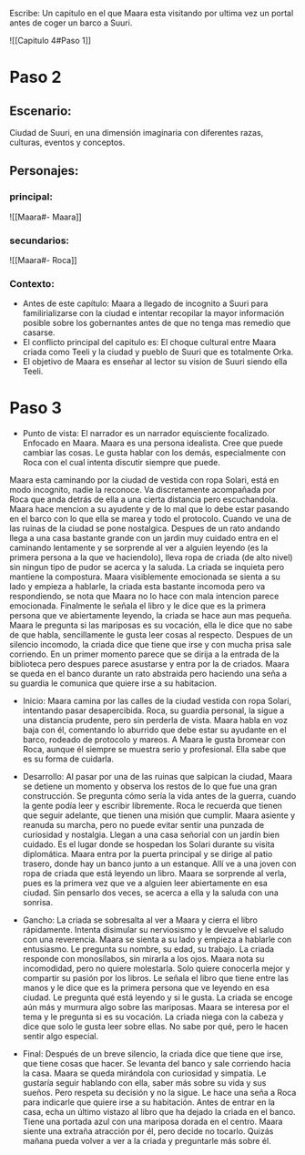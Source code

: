 Escribe:
Un capitulo en el que Maara esta visitando por ultima vez un portal antes de coger un barco a Suuri.

![[Capitulo 4#Paso 1]]

# Paso 2

## Escenario: 
Ciudad de Suuri, en una dimensión imaginaria con diferentes razas, culturas, eventos y conceptos.

## Personajes:
### principal:
![[Maara#- Maara]]
### secundarios:
![[Maara#- Roca]]

### Contexto:
-   Antes de este capítulo:  Maara a llegado de incognito a Suuri para familirializarse con la ciudad e intentar recopilar la mayor información posible sobre los gobernantes antes de que no tenga mas remedio que casarse.
-   El conflicto principal del capitulo es: El choque cultural entre Maara criada como Teeli y la ciudad y pueblo de Suuri que es totalmente Orka.
-   El objetivo de Maara es enseñar al lector su vision de Suuri siendo ella Teeli.

# Paso 3

 - Punto de vista: El narrador es un narrador equisciente focalizado. Enfocado en Maara. Maara es una persona idealista. Cree que puede cambiar las cosas. Le gusta hablar con los demás, especialmente con Roca con el cual intenta discutir siempre que puede.

Maara esta caminando por la ciudad de vestida con ropa Solari, está en modo incognito, nadie la reconoce. Va discretamente acompañada por Roca que anda detrás de ella a una cierta distancia pero escuchandola. Maara hace mencion a su ayudente y de lo mal que lo debe estar pasando en el barco con lo que ella se marea y todo el protocolo. Cuando ve una de las ruinas de la ciudad se pone nostalgica. Despues de un rato andando llega a una casa bastante grande con un jardin muy cuidado entra en el caminando lentamente y se sorprende al ver a alguien leyendo (es la primera persona a la que ve haciendolo), lleva ropa de criada (de alto nivel) sin ningun tipo de pudor se acerca y la saluda. La criada se inquieta pero mantiene la compostura. Maara visiblemente emocionada se sienta a su lado y empieza a hablarle, la criada esta bastante incomoda pero va respondiendo, se nota que Maara no lo hace con mala intencion parece emocionada. Finalmente le señala el libro y le dice que es la primera persona que ve abiertamente leyendo, la criada se hace aun mas pequeña. Maara le pregunta si las mariposas es su vocación, ella le dice que no sabe de que habla, sencillamente le gusta leer cosas al respecto. Despues de un silencio incomodo, la criada dice que tiene que irse y con mucha prisa sale corriendo. En un primer momento parece que se dirija a la entrada de la biblioteca pero despues parece asustarse y entra por la de criados. Maara se queda en el banco durante un rato abstraida pero haciendo una seña a su guardia le comunica que quiere irse a su habitacion.

- Inicio: Maara camina por las calles de la ciudad vestida con ropa Solari, intentando pasar desapercibida. Roca, su guardia personal, la sigue a una distancia prudente, pero sin perderla de vista. Maara habla en voz baja con él, comentando lo aburrido que debe estar su ayudante en el barco, rodeado de protocolo y mareos. A Maara le gusta bromear con Roca, aunque él siempre se muestra serio y profesional. Ella sabe que es su forma de cuidarla.

- Desarrollo: Al pasar por una de las ruinas que salpican la ciudad, Maara se detiene un momento y observa los restos de lo que fue una gran construcción. Se pregunta cómo sería la vida antes de la guerra, cuando la gente podía leer y escribir libremente. Roca le recuerda que tienen que seguir adelante, que tienen una misión que cumplir. Maara asiente y reanuda su marcha, pero no puede evitar sentir una punzada de curiosidad y nostalgia. Llegan a una casa señorial con un jardín bien cuidado. Es el lugar donde se hospedan los Solari durante su visita diplomática. Maara entra por la puerta principal y se dirige al patio trasero, donde hay un banco junto a un estanque. Allí ve a una joven con ropa de criada que está leyendo un libro. Maara se sorprende al verla, pues es la primera vez que ve a alguien leer abiertamente en esa ciudad. Sin pensarlo dos veces, se acerca a ella y la saluda con una sonrisa.

- Gancho: La criada se sobresalta al ver a Maara y cierra el libro rápidamente. Intenta disimular su nerviosismo y le devuelve el saludo con una reverencia. Maara se sienta a su lado y empieza a hablarle con entusiasmo. Le pregunta su nombre, su edad, su trabajo. La criada responde con monosílabos, sin mirarla a los ojos. Maara nota su incomodidad, pero no quiere molestarla. Solo quiere conocerla mejor y compartir su pasión por los libros. Le señala el libro que tiene entre las manos y le dice que es la primera persona que ve leyendo en esa ciudad. Le pregunta qué está leyendo y si le gusta. La criada se encoge aún más y murmura algo sobre las mariposas. Maara se interesa por el tema y le pregunta si es su vocación. La criada niega con la cabeza y dice que solo le gusta leer sobre ellas. No sabe por qué, pero le hacen sentir algo especial.

- Final: Después de un breve silencio, la criada dice que tiene que irse, que tiene cosas que hacer. Se levanta del banco y sale corriendo hacia la casa. Maara se queda mirándola con curiosidad y simpatía. Le gustaría seguir hablando con ella, saber más sobre su vida y sus sueños. Pero respeta su decisión y no la sigue. Le hace una seña a Roca para indicarle que quiere irse a su habitación. Antes de entrar en la casa, echa un último vistazo al libro que ha dejado la criada en el banco. Tiene una portada azul con una mariposa dorada en el centro. Maara siente una extraña atracción por él, pero decide no tocarlo. Quizás mañana pueda volver a ver a la criada y preguntarle más sobre él.

  